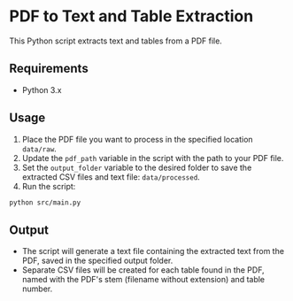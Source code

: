 
# PDF to Text and Table Extraction

This Python script extracts text and tables from a PDF file.

## Requirements

- Python 3.x

## Usage

1. Place the PDF file you want to process in the specified location `data/raw`.
2. Update the `pdf_path` variable in the script with the path to your PDF file.
3. Set the `output_folder` variable to the desired folder to save the extracted CSV files and text file: `data/processed`.
4. Run the script:

```bash
python src/main.py
```

## Output
* The script will generate a text file containing the extracted text from the PDF, saved in the specified output folder.
* Separate CSV files will be created for each table found in the PDF, named with the PDF's stem (filename without extension) and table number.
